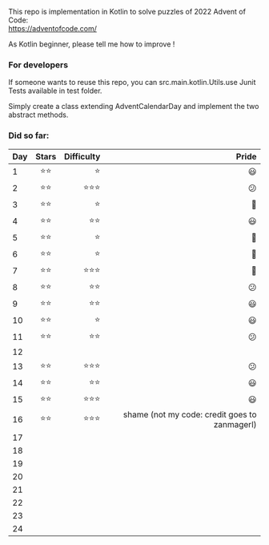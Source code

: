 This repo is implementation in Kotlin to solve puzzles of 2022 Advent of Code: \
https://adventofcode.com/

As Kotlin beginner, please tell me how to improve !

### For developers
If someone wants to reuse this repo, you can src.main.kotlin.Utils.use Junit Tests available in test folder.

Simply create a class extending AdventCalendarDay and implement the two abstract methods.

### Did so far:

| Day |                   Stars                   |                    Difficulty |                                                  Pride |
|-----|:-----------------------------------------:|------------------------------:|-------------------------------------------------------:|
| 1   |               :star::star:                |                        :star: |                                               :smiley: |
| 2   |               :star::star:                |            :star::star::star: |                                             :confused: |
| 3   |               :star::star:                |                        :star: |                                            :heartbeat: |
| 4   |               :star::star:                |                  :star::star: |                                               :smiley: |
| 5   |               :star::star:                |                        :star: |                                            :heartbeat: |
| 6   |               :star::star:                |                        :star: |                                            :heartbeat: |
| 7   |               :star::star:                |            :star::star::star: |                                            :heartbeat: |
| 8   |               :star::star:                |                  :star::star: |                                             :confused: |
| 9   |               :star::star:                |                  :star::star: |                                               :smiley: |
| 10  |               :star::star:                |                        :star: |                                               :smiley: |
| 11  |               :star::star:                |                  :star::star: |                                             :confused: |
| 12  |                                           |                               |                                                        |
| 13  |               :star::star:                |            :star::star::star: |                                             :confused: |
| 14  |               :star::star:                |                  :star::star: |                                               :smiley: |
| 15  |               :star::star:                |            :star::star::star: |                                               :smiley: | 
| 16  |               :star::star:                |            :star::star::star: |          shame (not my code: credit goes to zanmagerl) |
| 17  |                                           |                               |                                                        |
| 18  |                                           |                               |                                                        |
| 19  |                                           |                               |                                                        |
| 20  |                                           |                               |                                                        |
| 21  |                                           |                               |                                                        |
| 22  |                                           |                               |                                                        |
| 23  |                                           |                               |                                                        |
| 24  |                                           |                               |                                                        |



